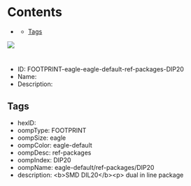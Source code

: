 



Contents
========

* [](#)
	* [Tags](#tags)
  
![][im]
# 

- ID: FOOTPRINT-eagle-eagle-default-ref-packages-DIP20
- Name: 
- Description: 

## Tags

- hexID: 
- oompType: FOOTPRINT
- oompSize: eagle
- oompColor: eagle-default
- oompDesc: ref-packages
- oompIndex: DIP20
- oompName: eagle-default/ref-packages/DIP20
- description: &lt;b&gt;SMD DIL20&lt;/b&gt;&lt;p&gt;&#xD;
dual in line package



[im]: image.png
